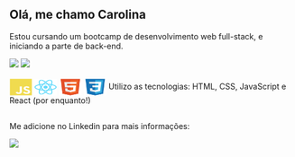  
## Olá, me chamo Carolina 
Estou cursando um bootcamp de desenvolvimento web full-stack, e iniciando a parte de back-end.

<div>
<img height="180em" src="https://github-readme-stats.vercel.app/api?username=carolfortuna&show_icons=true&theme=moltack"
(https://github.com/carolfortuna/github-readme-stats)>

<img height="180em" src="https://github-readme-stats.vercel.app/api/top-langs/?username=carolfortuna&layout=compact&theme=moltack">
</div>

<div style="display: inline_block"><br>
  <img align="center" alt="Js" height="30" width="40" src="https://raw.githubusercontent.com/devicons/devicon/master/icons/javascript/javascript-plain.svg">
  <img align="center" alt="React" height="30" width="40" src="https://raw.githubusercontent.com/devicons/devicon/master/icons/react/react-original.svg">
  <img align="center" alt="HTML" height="30" width="40" src="https://raw.githubusercontent.com/devicons/devicon/master/icons/html5/html5-original.svg">
  <img align="center" alt="CSS" height="30" width="40" src="https://raw.githubusercontent.com/devicons/devicon/master/icons/css3/css3-original.svg">
  Utilizo as tecnologias: HTML, CSS, JavaScript e React (por enquanto!) 
</div>

##
<div>
Me adicione no Linkedin para mais informações:
</div>


<div>
<p>
<a href="https://www.linkedin.com/in/carolina-fortuna" target="_blank"><img src="https://img.shields.io/badge/LinkedIn-0077B5?style=for-the-badge&logo=linkedin&logoColor=white"/></p>
</div>
